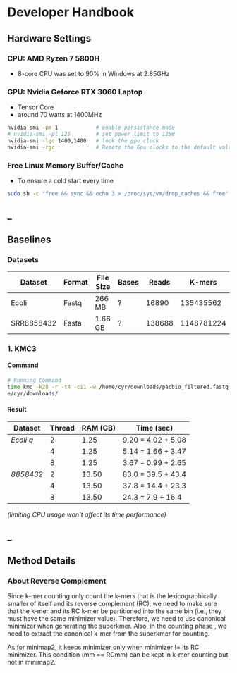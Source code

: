 # Developer Handbook
## Hardware Settings
### **CPU:** AMD Ryzen 7 5800H
 - 8-core CPU was set to 90% in Windows at 2.85GHz
### **GPU:** Nvidia Geforce RTX 3060 Laptop
 - Tensor Core
 - around 70 watts at 1400MHz
```bash
nvidia-smi -pm 1            # enable persistance mode
# nvidia-smi -pl 125        # set power limit to 125W
nvidia-smi -lgc 1400,1400   # lock the gpu clock
nvidia-smi -rgc             # Resets the Gpu clocks to the default values.
```
### Free Linux Memory Buffer/Cache
 - To ensure a cold start every time
 ```bash
 sudo sh -c "free && sync && echo 3 > /proc/sys/vm/drop_caches && free"
 ```

## _
## Baselines
### Datasets
| Dataset   | Format    | File Size | Bases     | Reads     |K-mers    |
| ----      | ----      | ----      | ----      | ----      | ----      |
| Ecoli     | Fastq     | 266 MB    | ?         | 16890     | 135435562 |
| SRR8858432| Fasta     | 1.66 GB   | ?         | 138688    | 1148781224|

### 1. KMC3
#### **Command**
```bash
# Running Command
time kmc -k28 -r -t4 -ci1 -w /home/cyr/downloads/pacbio_filtered.fastq NA.res /hom
e/cyr/downloads/
```
#### **Result**
| Dataset   | Thread| RAM (GB)  | Time (sec)    |
| ----      | ----  | ----      | ----          |
| *Ecoli q* | 2     | 1.25      | 9.20 = 4.02 + 5.08|
|           | 4     | 1.25      | 5.14 = 1.66 + 3.47|
|           | 8     | 1.25      | 3.67 = 0.99 + 2.65|
| *8858432* | 2     | 13.50     | 83.0 = 39.5 + 43.4|
|           | 4     | 13.50     | 37.8 = 14.4 + 23.3|
|           | 8     | 13.50     | 24.3 = 7.9 + 16.4|

*(limiting CPU usage won't affect its time performance)*




## _
## Method Details
### About Reverse Complement
Since k-mer counting only count the k-mers that is the lexicographically smaller of itself and its reverse complement (RC),
 we need to make sure that the k-mer and its RC k-mer be partitioned into the same bin (i.e., they must have the same 
 minimizer value). Therefore, we need to use canonical minimizer when generating the superkmer. Also, in the counting phase
 , we need to extract the canonical k-mer from the superkmer for counting.  
  
As for minimap2, it keeps minimizer only when minimizer != its RC minimizer. This condition (mm == RCmm) can be kept in 
 k-mer counting but not in minimap2.
